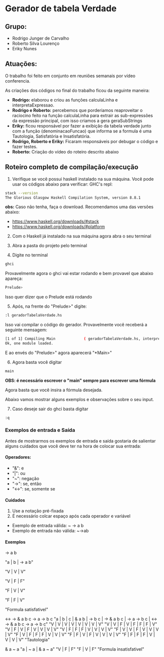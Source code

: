 # Gerador de tabela Verdade

## Grupo: 
- Rodrigo Junger de Carvalho
- Roberto Silva Lourenço
- Eriky Nunes

## Atuações:
O trabalho foi feito em conjunto em reuniões semanais por vídeo conferencia.

As criações dos códigos no final do trabalho ficou da seguinte maneira:
- **Rodrigo:** elaborou e criou as funções calculaLinha e interpretaExpressao.
- **Rodrigo e Roberto:** percebemos que porderiamos reaproveitar o raciocino feito na função calculaLinha para extrair as sub-expressões da expressão principal, com isso criamos a gera geraSubStrings 
- **Eriky:** ficou responsável por fazer a exibição da tabela verdade junto com a função (denominacaoFuncao) que informa se a formula é uma Tautologia, Satisfatória e Insatisfatória.
- **Rodrigo, Roberto e Eriky:** Ficaram responsáveis por debugar o código e fazer testes.
- **Roberto:** Criação do vídeo do roteiro descrito abaixo

## Roteiro completo de compilação/execução
1. Verifique se você possui haskell instalado na sua máquina. Você pode usar os códigos abaixo para verificar: GHC's repl:
```bash
stack --version
The Glorious Glasgow Haskell Compilation System, version 8.8.1
```
**obs:** Caso não tenha, faça o download. Recomendamos uma das versões abaixo:
- https://www.haskell.org/downloads/#stack
- https://www.haskell.org/downloads/#platform 

2. Com o Haskell já instalado na sua máquina agora abra o seu terminal

3. Abra a pasta do projeto pelo terminal

4. Digite no terminal 
```bash
ghci
```
Provavelmente agora o ghci vai estar rodando e bem provavel que abaixo apareça:
```bash
Prelude>
```
Isso quer dizer que o Prelude está rodando 

5. Após, na frente do "Prelude>" digite: 
```bash
:l geradorTabelaVerdade.hs
```
Isso vai compilar o código do gerador. 
Provavelmente você receberá a seguinte mensagem:
```bash
[1 of 1] Compiling Main             ( geradorTabelaVerdade.hs, interpreted )
Ok, one module loaded.
```
E ao envés do "Prelude>" agora aparecerá "*Main>"

6. Agora basta você digitar
```bash
main
```
**OBS: é necessário escrever o "main" sempre para escrever uma fórmula**

Agora basta que você insira a fórmula desejada. 

Abaixo vamos mostrar alguns exemplos e observações sobre o seu input.

7. Caso deseje sair do ghci basta digitar 
```bash
:q
```

### Exemplos de entrada e Saída 
Antes de mostrarmos os exemplos de entrada e saída gostaria de salientar alguns cuidados que você deve ter na hora de colocar sua entrada:

#### Operadores:
- "&": e 
- "|": ou 
- "~": negação 
- "->": se, então  
- "<->": se, somente se

#### Cuidados
1. Use a notação pré-fixada
2. É necessário colcar espaço após cada operador e variável

- Exemplo de entrada válida: ~ -> a b
- Exemplo de entrada não válida: ~->ab

#### Exemplos
-> a b

"a | b | -> a b"

"V | V | V"

"V | F | F"

"F | V | V"

"F | F | V"

"Formula satisfativel"

<-> -> & a b c -> a -> b c
"a | b | c | & a b | -> b c | -> & a b c | -> a -> b c | <-> -> & a b c -> a -> b c"
"V | V | V | V | V | V | V | V"
"V | V | F | V | F | F | F | V"
"V | F | V | F | V | V | V | V"
"V | F | F | F | V | V | V | V"
"F | V | V | F | V | V | V | V"
"F | V | F | F | F | V | V | V"
"F | F | V | F | V | V | V | V"
"F | F | F | F | V | V | V | V"
"Tautologia"

& a ~ a
"a | ~ a | & a ~ a"
"V | F | F"
"F | V | F"
"Formula insatisfativel"

